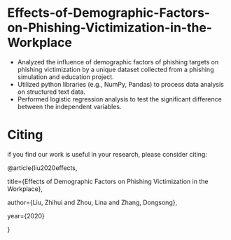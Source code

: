 # Effects-of-Demographic-Factors-on-Phishing-Victimization-in-the-Workplace

- Analyzed the influence of demographic factors of phishing targets on phishing victimization by a unique dataset collected from a phishing simulation and education project.
- Utilized python libraries (e.g., NumPy, Pandas) to process data analysis on structured text data.
- Performed logistic regression analysis to test the significant difference between the independent variables.

# Citing
if you find our work is useful in your research, please consider citing:

@article{liu2020effects,

  title={Effects of Demographic Factors on Phishing Victimization in the Workplace},
  
  author={Liu, Zhihui and Zhou, Lina and Zhang, Dongsong},
  
  year={2020}
  
}
